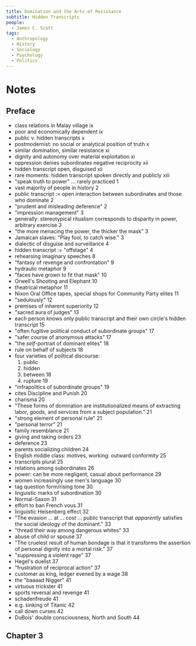 ```yaml
---
title: Domination and the Arts of Resistance
subtitle: Hidden Transcripts
people:
  - James C. Scott
tags:
  - Anthropology
  - History
  - Sociology
  - Psychology
  - Politics
---
```


# Notes

## Preface
- class relations in Malay village ix
- poor and economically dependent ix
- public v. hidden transcripts x
- postmodernist: no social or analytical position of truth x
- similar domination, similar resistance xi
- dignity and autonomy over material exploitation xi
- oppression denies subordinates negative reciprocity xii
- hidden transcript open, disguised xii
- rare moments: hidden transcript spoken directly and publicly xiii
- "speak truth to power" ... rarely practiced 1
- vast majority of people in history 2
- public transcript := open interaction between subordinates and those who dominate 2
- "prudent and misleading deference" 2
- "impression management" 3
- generally: stereotypical ritualism corresponds to disparity in power, arbitrary exercise 3
- "the more menacing the power, the thicker the mask" 3
- Jamaican slaves: "Play fool, to catch wise." 3
- dialectic of disguise and surveillance 4
- hidden transcript := "offstage" 4
- rehearsing imaginary speeches 8
- "fantasy of revenge and confrontation" 9
- hydraulic metaphor 9
- "faces have grown to fit that mask" 10
- Orwell's Shooting and Elephant 10
- theatrical metaphor 11
- Nixon Oral Office tapes, special shops for Community Party elites 11
- "sedulously" 12
- premises of inherent superiority 12
- "sacred aura of judges" 13
- each person knows only public transcript and their own circle's hidden transcript 15
- "often fugitive political conduct of subordinate groups" 17
- "safer course of anonymous attacks" 17
- "the _self_-portrait of dominant elites" 18
- rule on behalf of subjects 18
- four varieties of political discourse:
  1.  public
  2.  hidden
  3.  between 18
  4.  rupture 19
- "infrapolitics of subordinate groups" 19
- cites Discipline and Punish 20
- charisma 20
- "These forms of domination are institutionalized means of extracting labor, goods, and services from a subject population." 21
- "strong element of personal rule" 21
- "personal terror" 21
- family resemblance 21
- giving and taking orders 23
- deference 23
- parents socializing children 24
- English middle class: motives, working: outward conformity 25
- transcripts plural 25
- relations among subordinates 26
- power: can be more negligent, casual about performance 29
- women increasingly use men's language 30
- tag question form/rising tone 30
- linguistic marks of subordination 30
- Normal-Saxon 31
- effort to ban French vous 31
- linguistic Heisenberg effect 32
- "The evasion ... at ... cost ... public transcript that _apparently_ satisfies the social ideology of the dominant." 33
- "thread their way among dangerous whites" 33
- abuse of child or spouse 37
- "The cruelest result of human bondage is that it transforms the assertion of personal dignity into a mortal risk." 37
- "suppressing a violent rage" 37
- Hegel's duelist 37
- "frustration of reciprocal action" 37
- customer as king, ledger evened by a wage 38
- the "baaaad Nigger" 41
- virtuous trickster 41
- sports reversal and revenge 41
- schadenfreude 41
- e.g. sinking of Titanic 42
- call down curses 42
- DuBois' double consciousness, North and South 44

## Chapter 3
